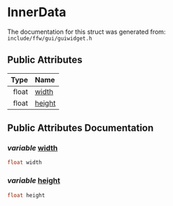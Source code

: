 InnerData
===================================


The documentation for this struct was generated from: `include/ffw/gui/guiwidget.h`



## Public Attributes

| Type | Name |
| -------: | :------- |
|  float | [width](#2518b188) |
|  float | [height](#f12ec7ed) |


## Public Attributes Documentation

### _variable_ <a id="2518b188" href="#2518b188">width</a>

```cpp
float width
```



### _variable_ <a id="f12ec7ed" href="#f12ec7ed">height</a>

```cpp
float height
```





